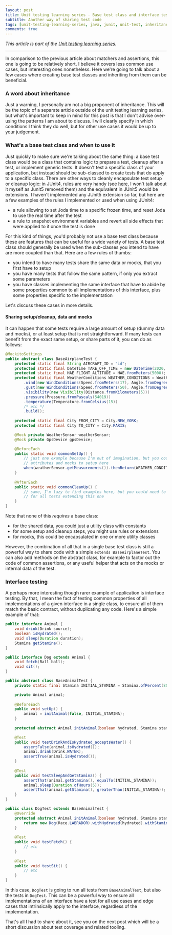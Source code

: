 ```yaml
---
layout: post
title: Unit testing learning series - Base test class and interface testing
subtitle: Another way of sharing test code
tags: [unit-testing-learning-series, java, junit, unit-test, inheritance, good-practices]
comments: true
---
```


*This article is part of the [Unit testing learning series](/2020-10-02-0-unit-testing-learning-series).*

---

In comparison to the previous article about matchers and assertions, this one is going to be relatively short. I believe it covers less common use cases, but 
interesting ones nonetheless. Here we're going to talk about a few cases where creating base test classes and inheriting from them can be beneficial.

### A word about inheritance

Just a warning, I personally am not a big proponent of inheritance. This will be the topic of a separate article outside of the unit testing learning series,
but what's important to keep in mind for this post is that I don't advise over-using the patterns I am about to discuss. I will clearly specify in which conditions I think
they do well, but for other use cases it would be up to your judgement.

### What's a base test class and when to use it

Just quickly to make sure we're talking about the same thing: a base test class would be a class that contains logic to prepare a test, cleanup after a test, or implement
generic tests. It doesn't test a specific class of your application, but instead should be sub-classed to create tests that do apply to a specific class. There are other ways
to cleanly encapsulate test setup or cleanup logic: in JUnit4, rules are very handy (see [here](https://www.baeldung.com/junit-4-rules), I won't talk about it myself as Junit5
removed them) and the equivalent in JUnit5 would be extensions. I haven't implemented any JUnit5 extension so far, but here are a few examples of the rules I implemented or used
when using JUnit4:
- a rule allowing to set Joda time to a specific frozen time, and reset Joda to use the real time after the test
- a rule to snapshot environment variables and revert all side effects that were applied to it once the test is done

For this kind of things, you'd probably not use a base test class because these are features that can be useful for a wide variety of tests. A base test class should generally be used
when the sub-classes you intend to have are more coupled than that. Here are a few rules of thumbs:
- you intend to have many tests share the same data or mocks, that you first have to setup
- you have many tests that follow the same pattern, if only you extract some parameters
- you have classes implementing the same interface that have to abide by some properties common to all implementations of this interface, plus some properties specific to the implementation

Let's discuss these cases in more details.

#### Sharing setup/cleanup, data and mocks

It can happen that some tests require a large amount of setup (dummy data and mocks), or at least setup that is not straightforward. If many tests can benefit from the exact same setup,
or share parts of it, you can do as follows:

```java
@MockitoSettings
public abstract class BaseAirplaneTest {
    protected static final String AIRCRAFT_ID = "id";
    protected static final DateTime TAKE_OFF_TIME = new DateTime(2020, 1, 1, 0, 0, UTC);
    protected static final HAE FLIGHT_ALTITUDE = HAE.fromMeters(5000);
    protected static final WeatherConditions WEATHER_CONDITIONS = WeatherConditions.builder()
        .wind(new WindConditions(Speed.fromMeters(17), Angle.fromDegrees(75)))
        .gust(new WindConditions(Speed.fromMeters(50), Angle.fromDegrees(67)))
        .visibility(new Visibility(Distance.fromKilometers(5)))
        .pressure(Pressure.fromPascals(54019))
        .temperature(Temperature.fromCelsius(15))
        /* etc */
        .build();
    
    protected static final City FROM_CITY = City.NEW_YORK;
    protected static final City TO_CITY = City.PARIS;

    @Mock private WeatherSensor weatherSensor;
    @Mock private GpsDevice gpsDevice;

    @BeforeEach
    public static void commonSetUp() {
        // just one example because I'm out of imagination, but you could have various
        // attributes and mocks to setup here
        when(weatherSensor.getMeasurements()).thenReturn(WEATHER_CONDITIONS);
    }
    
    @AfterEach
    public static void commonCleanUp() {
        // same, I'm lazy to find examples here, but you could need to cleanup some resources
        // for all tests extending this one
    }
}
```

Note that none of this *requires* a base class: 
- for the shared data, you could just a utility class with constants
- for some setup and cleanup steps, you might use rules or extensions
- for mocks, this could be encapsulated in one or more utility classes

However, the combination of all that in a single base test class is still a powerful way to share code with a simple `extends BaseAirplaneTest`. You can also
add methods on the abstract class, for example to factor out the code of common assertions, or any useful helper that acts on the mocks or internal data of the test.

### Interface testing

A perhaps more interesting though rarer example of application is interface testing. By that, I mean the fact of testing common properties of all implementations of a given 
interface in a single class, to ensure all of them match the basic contract, without duplicating any code. Here's a simple example of that:

```java
public interface Animal {
    void drink(Drink source);
    boolean isHydrated();
    void sleep(Duration duration);
    Stamina getStamina();
}

public interface Dog extends Animal {
    void fetch(Ball ball);
    void sit();
}

public abstract class BaseAnimalTest {
    private static final Stamina INITIAL_STAMINA = Stamina.ofPercent(80);

    private Animal animal;
    
    @BeforeEach
    public void setUp() {
        animal = initAnimal(false, INITIAL_STAMINA);
    }
    
    protected abstract Animal initAnimal(boolean hydrated, Stamina stamina);

    @Test
    public void testDrinkAndIsHydrated_acceptsWater() {
        assertFalse(animal.isHydrated());
        animal.drink(Drink.WATER);
        assertTrue(animal.isHydrated());
    }
    
    @Test
    public void testSleepAndGetStamina() {
        assertThat(animal.getStamina(), equalTo(INITIAL_STAMINA));
        animal.sleep(Duration.ofHours(5));
        assertThat(animal.getStamina(), greaterThan(INITIAL_STAMINA));
    }
}

public class DogTest extends BaseAnimalTest {
    @Override
    protected abstract Animal initAnimal(boolean hydrated, Stamina stamina) {
        return new Dog(Race.LABRADOR).withHydrated(hydrated).withStamina(stamina);
    }
    
    @Test
    public void testFetch() {
        // etc
    }
    
    @Test
    public void testSit() {
        // etc
    }
}
``` 

In this case, `DogTest` is going to run all tests from `BaseAnimalTest`, but also the tests in `DogTest`. This can be a powerful way to ensure all implementations
of an interface have a test for all use cases and edge cases that intrinsically apply to the interface, regardless of the implementation.

That's all I had to share about it, see you on the next post which will be a short discussion about test coverage and related tooling.